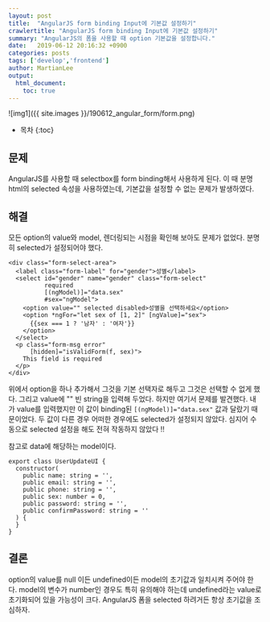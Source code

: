 ```yaml
---
layout: post
title:  "AngularJS form binding Input에 기본값 설정하기"
crawlertitle: "AngularJS form binding Input에 기본값 설정하기"
summary: "AngularJS의 폼을 사용할 때 option 기본값을 설정합니다."
date:   2019-06-12 20:16:32 +0900
categories: posts
tags: ['develop','frontend']
author: MartianLee
output:
  html_document:
    toc: true
---
```


![img1]({{ site.images }}/190612_angular_form/form.png)

* 목차
{:toc}

## 문제
AngularJS를 사용할 때 selectbox를 form binding해서 사용하게 된다. 이 때 분명 html의 selected 속성을 사용하였는데, 기본값을 설정할 수 없는 문제가 발생하였다.

## 해결
모든 option의 value와 model, 렌더링되는 시점을 확인해 보아도 문제가 없었다. 분명히 selected가 설정되어야 했다.

```
<div class="form-select-area">
  <label class="form-label" for="gender">성별</label>
  <select id="gender" name="gender" class="form-select"
          required
          [(ngModel)]="data.sex"
          #sex="ngModel">
    <option value="" selected disabled>성별을 선택하세요</option>
    <option *ngFor="let sex of [1, 2]" [ngValue]="sex">
      {{sex === 1 ? '남자' : '여자'}}
    </option>
  </select>
  <p class="form-msg error"
      [hidden]="isValidForm(f, sex)">
    This field is required
  </p>
</div>
```
위에서 option을 하나 추가해서 그것을 기본 선택자로 해두고 그것은 선택할 수 없게 했다. 그리고 value에 "" 빈 string을 입력해 두었다. 하지만 여기서 문제를 발견했다. 내가 value를 입력했지만 이 값이 binding된 ``[(ngModel)]="data.sex"`` 값과 달랐기 때문이었다. 두 값이 다른 경우 어떠한 경우에도 selected가 설정되지 않았다. 심지어 
수동으로 selected 설정을 해도 전혀 작동하지 않았다 !!

참고로 data에 해당하는 model이다.

```
export class UserUpdateUI {
  constructor(
    public name: string = '',
    public email: string = '',
    public phone: string = '',
    public sex: number = 0,
    public password: string = '',
    public confirmPassword: string = ''
  ) {
  }
}
```

## 결론
option의 value를 null 이든 undefined이든 model의 초기값과 일치시켜 주어야 한다. model의 변수가 number인 경우도 특히 유의해야 하는데 undefined라는 value로 초기화되어 있을 가능성이 크다. AngularJS 폼을 selected 하려거든 항상 초기값을 조심하자.
